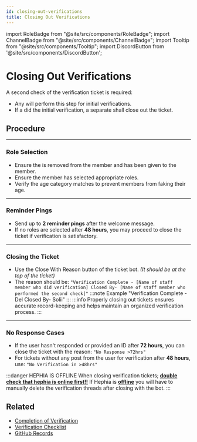 ```yaml
---
id: closing-out-verifications
title: Closing Out Verifications
---
```


import RoleBadge from "@site/src/components/RoleBadge";
import ChannelBadge from "@site/src/components/ChannelBadge";
import Tooltip from "@site/src/components/Tooltip";
import DiscordButton from '@site/src/components/DiscordButton';

# Closing Out Verifications

A second check of the verification ticket is required:

- Any <RoleBadge role="Moderator" badgeIcon="moderator_role_icon.png" color="#e68027" /> will perform this step for <RoleBadge role="Cutie Helpers" badgeIcon="cutie_helper_role_icon.png" color="#308027" /> initial verifications.
- If a <RoleBadge role="Moderator" badgeIcon="moderator_role_icon.png" color="#e68027" /> did the initial verification, a separate <RoleBadge role="Second Moderator" badgeIcon="moderator_role_icon.png" color="#e68027" /> shall close out the ticket.

## Procedure

---

### Role Selection

- Ensure the <RoleBadge role="Unverified" badgeIcon="unverified_role_icon.png" color="#de0000" /> is <Tooltip tip="Hephia will automatically remove the unverified role when a member is granted the verified role." bubbleColor="#d255ec" width="20rem" labelColor="#e68027"> removed </Tooltip> from the member and <RoleBadge role="Verified" color="#008800" /> has been given to the member.
- Ensure the member has selected appropriate roles.
- Verify the age category matches to prevent members from faking their age.

---

### Reminder Pings

- Send up to <Tooltip tip="~24 hours between reminders" bubbleColor="#d255ec" width="13rem" labelColor="#e68027"> **2 reminder pings** </Tooltip> after the welcome message.
- If no roles are selected after **48 hours**, you may proceed to close the ticket if verification is satisfactory.

---

### Closing the Ticket

- Use the <DiscordButton type="error" emoji="🔒">Close With Reason</DiscordButton> button of the ticket bot. _(It should be at the top of the ticket)_
- The reason should be: `"Verification Complete - [Name of staff member who did verification] Closed By- [Name of staff member who performed the second check]"`
  :::note Example
  "Verification Complete - Del Closed By- Solii"
  :::
  :::info
  Properly closing out tickets ensures accurate record-keeping and helps maintain an organized verification process.
  :::

---

### No Response Cases

- If the user hasn't responded or provided an ID after **72 hours**, you can close the ticket with the reason: `"No Response >72hrs"`
- For tickets without any post from the user for verification after **48 hours**, use: `"No Verification in >48hrs"`

:::danger HEPHIA IS OFFLINE
When closing verification tickets; <u>**double check that hephia is online first!!**</u> If Hephia is <u>**offline**</u> you will have to manually delete the verification threads after closing with the bot.
:::

## Related

- [Completion of Verification](./verification-process/completion-of-verification)
- [Verification Checklist](./verification-process/verification-checklist)
- [GitHub Records](./github-records)
